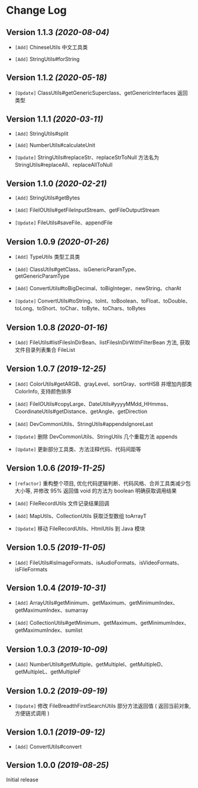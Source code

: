 Change Log
==========

Version 1.1.3 *(2020-08-04)*
----------------------------

* `[Add]` ChineseUtils 中文工具类

* `[Add]` StringUtils#forString

Version 1.1.2 *(2020-05-18)*
----------------------------

* `[Update]` ClassUtils#getGenericSuperclass、getGenericInterfaces 返回类型

Version 1.1.1 *(2020-03-11)*
----------------------------

* `[Add]` StringUtils#split

* `[Add]` NumberUtils#calculateUnit

* `[Update]` StringUtils#replaceStr、replaceStrToNull 方法名为 StringUtils#replaceAll、replaceAllToNull

Version 1.1.0 *(2020-02-21)*
----------------------------

* `[Add]` StringUtils#getBytes

* `[Add]` FileIOUtils#getFileInputStream、getFileOutputStream

* `[Update]` FileUtils#saveFile、appendFile

Version 1.0.9 *(2020-01-26)*
----------------------------

* `[Add]` TypeUtils 类型工具类

* `[Add]` ClassUtils#getClass、isGenericParamType、getGenericParamType

* `[Add]` ConvertUtils#toBigDecimal、toBigInteger、newString、charAt

* `[Update]` ConvertUtils#toString、toInt、toBoolean、toFloat、toDouble、toLong、toShort、toChar、toByte、toChars、toBytes

Version 1.0.8 *(2020-01-16)*
----------------------------

* `[Add]` FileUtils#listFilesInDirBean、listFilesInDirWithFilterBean 方法, 获取文件目录列表集合 FileList

Version 1.0.7 *(2019-12-25)*
----------------------------

* `[Add]` ColorUtils#getARGB、grayLevel、sortGray、sortHSB 并增加内部类 ColorInfo, 支持颜色排序

* `[Add]` FileIOUtils#copyLarge、DateUtils#yyyyMMdd_HHmmss、CoordinateUtils#getDistance、getAngle、getDirection

* `[Add]` DevCommonUtils、StringUtils#appendsIgnoreLast

* `[Update]` 删除 DevCommonUtils、StringUtils 几个重载方法 appends

* `[Update]` 更新部分工具类、方法注释代码、代码间距等

Version 1.0.6 *(2019-11-25)*
----------------------------

* `[refactor]` 重构整个项目, 优化代码逻辑判断、代码风格、合并工具类减少包大小等, 并修改 95% 返回值 void 的方法为 boolean 明确获取调用结果
 
* `[Add]` FileRecordUtils 文件记录结果回调

* `[Add]` MapUtils、CollectionUtils 获取泛型数组 toArrayT

* `[Update]` 移动 FileRecordUtils、HtmlUtils 到 Java 模块

Version 1.0.5 *(2019-11-05)*
----------------------------
 
* `[Add]` FileUtils#isImageFormats、isAudioFormats、isVideoFormats、isFileFormats

Version 1.0.4 *(2019-10-31)*
----------------------------
 
* `[Add]` ArrayUtils#getMinimum、getMaximum、getMinimumIndex、getMaximumIndex、sumarray

* `[Add]` CollectionUtils#getMinimum、getMaximum、getMinimumIndex、getMaximumIndex、sumlist

Version 1.0.3 *(2019-10-09)*
----------------------------
 
 * `[Add]` NumberUtils#getMultiple、getMultipleI、getMultipleD、getMultipleL、getMultipleF

Version 1.0.2 *(2019-09-19)*
----------------------------
 
 * `[Update]` 修改 FileBreadthFirstSearchUtils 部分方法返回值 ( 返回当前对象, 方便链式调用 )

Version 1.0.1 *(2019-09-12)*
----------------------------
 
 * `[Add]` ConvertUtils#convert

Version 1.0.0 *(2019-08-25)*
----------------------------

 Initial release
